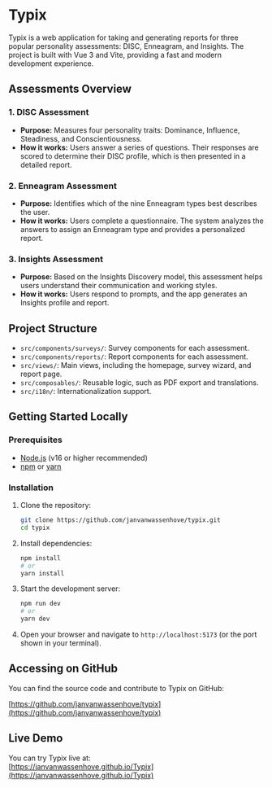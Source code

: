# Typix

Typix is a web application for taking and generating reports for three popular personality assessments: DISC, Enneagram, and Insights. The project is built with Vue 3 and Vite, providing a fast and modern development experience.

## Assessments Overview

### 1. DISC Assessment
- **Purpose:** Measures four personality traits: Dominance, Influence, Steadiness, and Conscientiousness.
- **How it works:** Users answer a series of questions. Their responses are scored to determine their DISC profile, which is then presented in a detailed report.

### 2. Enneagram Assessment
- **Purpose:** Identifies which of the nine Enneagram types best describes the user.
- **How it works:** Users complete a questionnaire. The system analyzes the answers to assign an Enneagram type and provides a personalized report.

### 3. Insights Assessment
- **Purpose:** Based on the Insights Discovery model, this assessment helps users understand their communication and working styles.
- **How it works:** Users respond to prompts, and the app generates an Insights profile and report.

## Project Structure
- `src/components/surveys/`: Survey components for each assessment.
- `src/components/reports/`: Report components for each assessment.
- `src/views/`: Main views, including the homepage, survey wizard, and report page.
- `src/composables/`: Reusable logic, such as PDF export and translations.
- `src/i18n/`: Internationalization support.

## Getting Started Locally

### Prerequisites
- [Node.js](https://nodejs.org/) (v16 or higher recommended)
- [npm](https://www.npmjs.com/) or [yarn](https://yarnpkg.com/)

### Installation
1. Clone the repository:
   ```sh
   git clone https://github.com/janvanwassenhove/typix.git
   cd typix
   ```
2. Install dependencies:
   ```sh
   npm install
   # or
   yarn install
   ```
3. Start the development server:
   ```sh
   npm run dev
   # or
   yarn dev
   ```
4. Open your browser and navigate to `http://localhost:5173` (or the port shown in your terminal).

## Accessing on GitHub

You can find the source code and contribute to Typix on GitHub:

[https://github.com/janvanwassenhove/typix](https://github.com/janvanwassenhove/typix)

## Live Demo

You can try Typix live at:  
[https://janvanwassenhove.github.io/Typix](https://janvanwassenhove.github.io/Typix)


